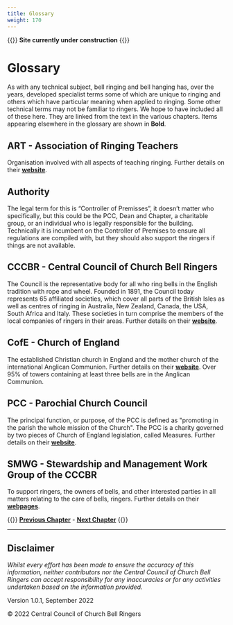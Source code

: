 ```yaml
---
title: Glossary
weight: 170
---
```


{{<hint danger>}}
**Site currently under construction**
{{</hint>}}
 
# Glossary

As with any technical subject, bell ringing and bell hanging has, over the years, developed specialist terms some of which are unique to ringing and others which have particular meaning when applied to ringing. Some other technical terms may not be familiar to ringers. We hope to have included all of these here. They are linked from the text in the various chapters. Items appearing elsewhere in the glossary are shown in **Bold**.

## ART - Association of Ringing Teachers

Organisation involved with all aspects of teaching ringing. Further details on their **[website](https://ringingteachers.org/)**.

## Authority 

The legal term for this is “Controller of Premisses”, it doesn’t matter who specifically, but this could be the PCC, Dean and Chapter, a charitable group, or an individual who is legally responsible for the building. Technically it is incumbent on the Controller of Premises to ensure all regulations are compiled with, but they should also support the ringers if things are not available.

## CCCBR - Central Council of Church Bell Ringers

The Council is the representative body for all who ring bells in the English tradition with rope and wheel. Founded in 1891, the Council today represents 65 affiliated societies, which cover all parts of the British Isles as well as centres of ringing in Australia, New Zealand, Canada, the USA, South Africa and Italy. These societies in turn comprise the members of the local companies of ringers in their areas. Further details on their **[website](https://cccbr.org.uk/about/workgroups/stewardship-and-management)**.

## CofE - Church of England

The established Christian church in England and the mother church of the international Anglican Communion. Further details on their **[website](https://churchofengland.org.uk)**. Over 95% of towers containing at least three bells are in the Anglican Communion.

## PCC - Parochial Church Council

The principal function, or purpose, of the PCC is defined as "promoting in the parish the whole mission of the Church". The PCC is a charity governed by two pieces of Church of England legislation, called Measures. Further details on their **[website](https://www.churchofengland.org/resources/clergy-resources/pcc-accountability-guide)**.

## SMWG - Stewardship and Management Work Group of the CCCBR

To support ringers, the owners of bells, and other interested parties in all matters relating to the care of bells, ringers. Further details on their **[webpages](https://cccbr.org.uk/about)**.

{{<hint info>}}
**[Previous Chapter](../090-buildingateam)** - **[Next Chapter](../180-acks-and-sources/)**
{{</hint>}}

-----

## Disclaimer
 
*Whilst every effort has been made to ensure the accuracy of this information, neither contributors nor the Central Council of Church Bell Ringers can accept responsibility for any inaccuracies or for any activities undertaken based on the information provided.*

Version 1.0.1, September 2022

© 2022 Central Council of Church Bell Ringers
